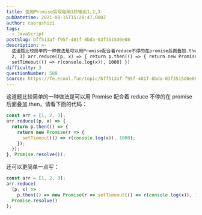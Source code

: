 ```yaml
---
title: 使用Promise实现每隔1秒输出1,2,3
pubDatetime: 2021-08-15T15:28:47.000Z
author: caorushizi
tags:
  - JavaScript
postSlug: bff513af-f95f-481f-8bda-03f3515d0e08
description: >-
  这道题比较简单的一种做法是可以用Promise配合着reduce不停的在promise后面叠加.then，请看下面的代码： const arr = [1,
  2, 3] arr.reduce((p, x) => { return p.then(() => { return new Promise(r => {
  setTimeout(() => r(console.log(x)), 1000) })
difficulty: 3
questionNumber: 588
source: https://fe.ecool.fun/topic/bff513af-f95f-481f-8bda-03f3515d0e08
---
```


这道题比较简单的一种做法是可以用 Promise 配合着 reduce 不停的在 promise 后面叠加.then，请看下面的代码：

```javascript
const arr = [1, 2, 3];
arr.reduce((p, x) => {
  return p.then(() => {
    return new Promise(r => {
      setTimeout(() => r(console.log(x)), 1000);
    });
  });
}, Promise.resolve());
```

还可以更简单一点写：

```javascript
const arr = [1, 2, 3];
arr.reduce(
  (p, x) =>
    p.then(() => new Promise(r => setTimeout(() => r(console.log(x)), 1000))),
  Promise.resolve()
);
```
